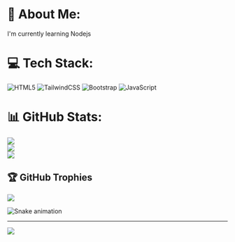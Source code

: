 # 💫 About Me:
I'm currently learning Nodejs


# 💻 Tech Stack:
![HTML5](https://img.shields.io/badge/html5-%23E34F26.svg?style=for-the-badge&logo=html5&logoColor=white) ![TailwindCSS](https://img.shields.io/badge/tailwindcss-%2338B2AC.svg?style=for-the-badge&logo=tailwind-css&logoColor=white) ![Bootstrap](https://img.shields.io/badge/bootstrap-%23563D7C.svg?style=for-the-badge&logo=bootstrap&logoColor=white) ![JavaScript](https://img.shields.io/badge/javascript-%23323330.svg?style=for-the-badge&logo=javascript&logoColor=%23F7DF1E)
# 📊 GitHub Stats:
![](https://github-readme-stats.vercel.app/api?username=yotech42&theme=dark&hide_border=false&include_all_commits=true&count_private=true)<br/>
![](https://github-readme-streak-stats.herokuapp.com/?user=yotech42&theme=dark&hide_border=false)<br/>
![](https://github-readme-stats.vercel.app/api/top-langs/?username=yotech42&theme=dark&hide_border=false&include_all_commits=true&count_private=true&layout=compact)

## 🏆 GitHub Trophies
![](https://github-profile-trophy.vercel.app/?username=yotech42&theme=matrix&no-frame=false&no-bg=false&margin-w=4)

<img src="https://raw.githubusercontent.com/yotech42/yotech42/main/snake.yml" alt="Snake animation" />


---
[![](https://visitcount.itsvg.in/api?id=yotech42&icon=0&color=0)](https://visitcount.itsvg.in)

<!-- Proudly created with GPRM ( https://gprm.itsvg.in ) -->
